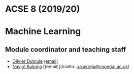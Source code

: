 # ACSE 8 (2019/20)
# Machine Learning

## Module coordinator and teaching staff

- [Olivier Dubrule](http://www.imperial.ac.uk/people/o.dubrule) [(email)](mailto:o.dubrule@imperial.ac.uk)
- [Navjot Kukreja](https://www.imperial.ac.uk/people/n.kukreja) [(email)](mailto: n.kukreja@imperial.ac.uk)

